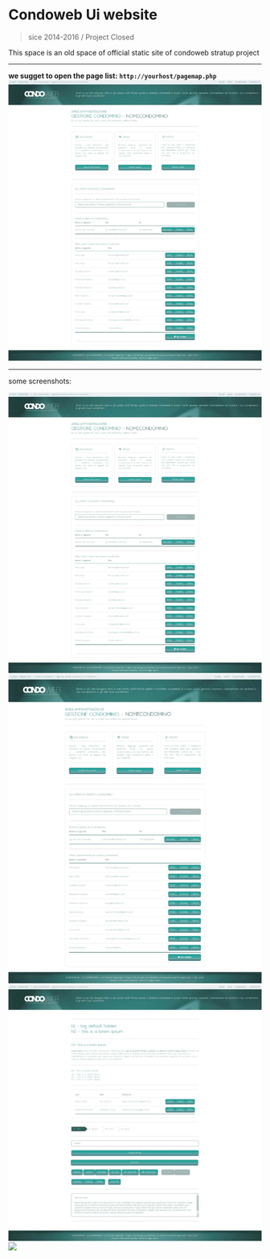 # Condoweb Ui website

> sice 2014-2016 / Project Closed

This space is an old space of official static site of condoweb stratup project

---

<b>we sugget to open the page list: `http://yourhost/pagemap.php`</b><br>
<img  src="https://raw.githubusercontent.com/condoweb/open-depot/main/mockup/screenshot_01.jpg">

---

some screenshots:

<img  src="https://raw.githubusercontent.com/condoweb/open-depot/main/mockup/screenshot_01.jpg">

<img src="https://raw.githubusercontent.com/condoweb/open-depot/main/mockup/screenshot_02.jpg">

<img src="https://raw.githubusercontent.com/condoweb/open-depot/main/mockup/screenshot_03.jpg">

<img src="https://raw.githubusercontent.com/condoweb/open-depot/main/mockup/screenshot_04.jpg">
